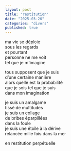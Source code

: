 ```yaml
---
layout: post
title: "restitution"
date: "2025-03-26"
categories: "divers"
published: true
---
```


ma vie se déploie  
sous les regards  
et pourtant  
personne ne me voit  
tel que je m'imagine  

tous supposent que je suis  
d’une certaine manière  
alors quelle est la probabilité  
que je sois tel que je suis  
dans mon imagination  

je suis un amalgame  
tissé de multitudes  
je suis un collage  
de bribes éparpillées  
dans la foule  
je suis une étoile à la dérive  
relancée mille fois dans la mer  

en restitution perpétuelle
